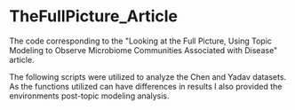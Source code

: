 # TheFullPicture_Article

The code corresponding to the "Looking at the Full Picture, Using Topic Modeling to Observe Microbiome Communities Associated with Disease" article.

The following scripts were utilized to analyze the Chen and Yadav datasets. As the functions utilized can have differences in results I also provided the environments post-topic modeling analysis.
